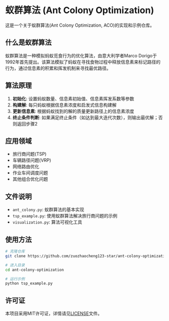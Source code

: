 # 蚁群算法 (Ant Colony Optimization)

这是一个关于蚁群算法(Ant Colony Optimization, ACO)的实现和示例仓库。

## 什么是蚁群算法

蚁群算法是一种模拟蚂蚁觅食行为的优化算法，由意大利学者Marco Dorigo于1992年首先提出。该算法模拟了蚂蚁在寻找食物过程中释放信息素来标记路径的行为，通过信息素的积累和挥发机制来寻找最优路径。

## 算法原理

1. **初始化**: 设置蚂蚁数量、信息素初始值、信息素挥发系数等参数
2. **构建解**: 每只蚂蚁根据信息素浓度和启发式信息构建解
3. **更新信息素**: 根据蚂蚁找到的解的质量更新路径上的信息素浓度
4. **终止条件判断**: 如果满足终止条件（如达到最大迭代次数），则输出最优解；否则返回步骤2

## 应用领域

- 旅行商问题(TSP)
- 车辆路径问题(VRP)
- 网络路由优化
- 作业车间调度问题
- 其他组合优化问题

## 文件说明

- `ant_colony.py`: 蚁群算法的基本实现
- `tsp_example.py`: 使用蚁群算法解决旅行商问题的示例
- `visualization.py`: 算法可视化工具

## 使用方法

```bash
# 克隆仓库
git clone https://github.com/zuozhaocheng123-star/ant-colony-optimization.git

# 进入目录
cd ant-colony-optimization

# 运行示例
python tsp_example.py
```

## 许可证

本项目采用MIT许可证，详情请见[LICENSE](LICENSE)文件。